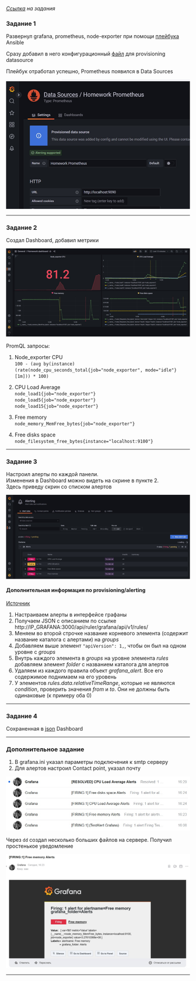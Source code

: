 _[Ссылка](https://github.com/netology-code/mnt-homeworks/tree/MNT-13/10-monitoring-03-grafana) на задания_

### Задание 1

Развернул grafana, prometheus, node-exporter при помощи [плейбука](./ansible) Ansible

Сразу добавил в него конфигурационный [файл](./ansible/templates/grafana/provisioning/datasources/prometheus.yaml.j2) для provisioning datasource

Плейбук отработал успешно, Prometheus появился в Data Sources

![4](./attachment/4.jpg)

---

### Задание 2

Создал Dashboard, добавил метрики

![1](./attachment/1.jpg)

PromQL запросы:
1. Node_exporter CPU  
`100 - (avg by(instance) (rate(node_cpu_seconds_total{job="node_exporter", mode="idle"}[1m])) * 100)`
2. CPU Load Average  
`node_load1{job="node_exporter"}`  
`node_load5{job="node_exporter"}`  
`node_load15{job="node_exporter"}`

4. Free memory  
`node_memory_MemFree_bytes{job="node_exporter"}`
5. Free disks space  
`node_filesystem_free_bytes{instance="localhost:9100"}`

---

### Задание 3

Настроил алерты по каждой панели.  
Изменения в Dashboard можно видеть на скрине в пункте 2.  
Здесь приведу скрин со списком алертов

![5](./attachment/5.jpg)

#### Дополнительная информация по provisioning/alerting

[Источник](https://github.com/grafana/grafana/discussions/53490)

1. Настраиваем алерты в интерфейсе графаны
2. Получаем JSON с описанием по ссылке http://IP_GRAFANA:3000/api/ruler/grafana/api/v1/rules/
3. Меняем во второй строчке название корневого элемента (содержит название каталога с алертами) на _groups_
4. Добавляем выше элемент `"apiVersion": 1,`, чтобы он был на одном уровне с _groups_
5. Внутрь каждого элемента в _groups_ на уровне элемента _rules_ добавляем элемент _folder_ с названием каталога для алертов
6. Удаляем из каждого правила объект _grafana_alert_. Все его содержимое поднимаем на его уровень
7. У элементов _rules.data.relativeTimeRange_, которые не являются _condition_, проверить значения _from_ и _to_. Они не должны быть одинаковые (к примеру оба 0)


---

### Задание 4

Сохраненная в [json](./ansible/templates/grafana/provisioning/dashboards/homework_dashboard.json) Dashboard

---

### Дополнительное задание

1. В grafana.ini указал параметры подключения к smtp серверу
2. Для алертов настроил Contact point, указал почту

![2](./attachment/2.jpg)

Через `dd` создал несколько больших файлов на сервере. Получил простенькое уведомление

![3](./attachment/3.jpg)

---